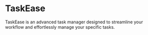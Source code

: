 # TaskEase
TaskEase is an advanced task manager designed to streamline your workflow and effortlessly manage your specific tasks. 
